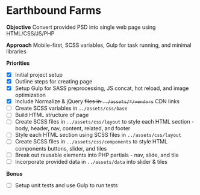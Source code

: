 # Earthbound Farms

**Objective**
Convert provided PSD into single web page using HTML/CSS/JS/PHP

**Approach**
Mobile-first, SCSS variables, Gulp for task running, and minimal libraries

**Priorities**
- [x] Initial project setup
- [x] Outline steps for creating page
- [x] Setup Gulp for SASS preprocessing, JS concat, hot reload, and image optimization
- [x] Include Normalize & jQuery ~~files in `../assets/*/vendors`~~ CDN links
- [ ] Create SCSS variables in `../assets/css/base`
- [ ] Build HTML structure of page
- [ ] Create SCSS files in `../assets/css/layout` to style each HTML section - body, header, nav, content, related, and footer
- [ ] Style each HTML section using SCSS files in `../assets/css/layout`
- [ ] Create SCSS files in `../assets/css/components` to style HTML components buttons, slider, and tiles
- [ ] Break out reusable elements into PHP partials - nav, slide, and tile
- [ ] Incorporate provided data in `../assets/data` into slider & tiles

**Bonus**
- [ ] Setup unit tests and use Gulp to run tests
